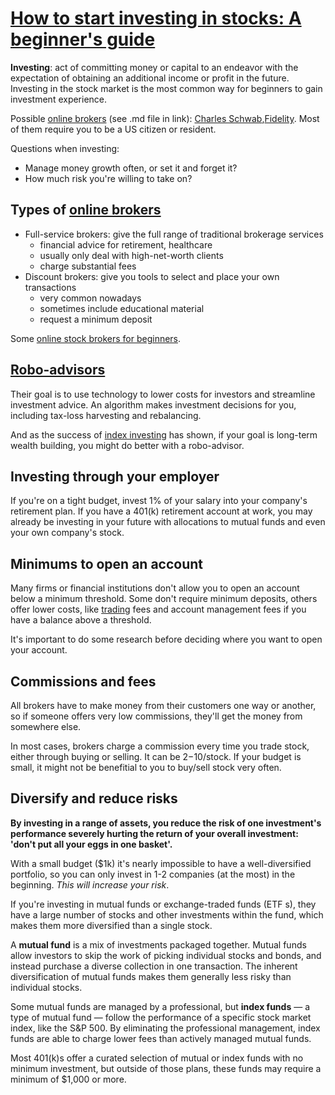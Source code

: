 # [How to start investing in stocks: A beginner's guide](https://www.investopedia.com/articles/basics/06/invest1000.asp)

**Investing**: act of committing money or capital to an endeavor with the expectation of obtaining an additional income or profit in the future. Investing in the stock market is the most common way for beginners to gain investment experience.

Possible [online brokers](online-brokers.md) (see .md file in link): [Charles Schwab](https://www.investopedia.com/charles-schwab-review-4587888),[Fidelity](https://www.investopedia.com/fidelity-review-4587897). Most of them require you to be a US citizen or resident.

Questions when investing:

* Manage money growth often, or set it and forget it?
* How much risk you're willing to take on?

## Types of [online brokers](https://www.investopedia.com/broker-awards-4587871)

* Full-service brokers: give the full range of traditional brokerage services
  * financial advice for retirement, healthcare
  * usually only deal with high-net-worth clients
  * charge substantial fees
* Discount brokers: give you tools to select and place your own transactions
  * very common nowadays
  * sometimes include educational material
  * request a minimum deposit

Some [online stock brokers for beginners](https://www.investopedia.com/best-brokers-for-beginners-4587873).

## [Robo-advisors](https://www.investopedia.com/terms/r/roboadvisor-roboadviser.asp)

Their goal is to use technology to lower costs for investors and streamline investment advice. An algorithm makes investment decisions for you, including tax-loss harvesting and rebalancing.

And as the success of [index investing](https://www.investopedia.com/terms/i/indexfund.asp) has shown, if your goal is long-term wealth building, you might do better with a robo-advisor.

## Investing through your employer

If you're on a tight budget, invest 1% of your salary into your company's retirement plan. If you have a 401(k) retirement account at work, you may already be investing in your future with allocations to mutual funds and even your own company's stock.

## Minimums to open an account

Many firms or financial institutions don't allow you to open an account below a minimum threshold. Some don't require minimum deposits, others offer lower costs, like [trading](https://www.investopedia.com/ask/answers/12/difference-investing-trading.asp) fees and account management fees if you have a balance above a threshold.

It's important to do some research before deciding where you want to open your account.

## Commissions and fees

All brokers have to make money from their customers one way or another, so if someone offers very low commissions, they'll get the money from somewhere else.

In most cases, brokers charge a commission every time you trade stock, either through buying or selling. It can be $2-$10/stock. If your budget is small, it might not be benefitial to you to buy/sell stock very often.

## Diversify and reduce risks

**By investing in a range of assets, you reduce the risk of one investment's performance severely hurting the return of your overall investment: 'don't put all your eggs in one basket'.**

With a small budget ($1k) it's nearly impossible to have a well-diversified portfolio, so you can only invest in 1-2 companies (at the most) in the beginning. *This will increase your risk*.

If you're investing in mutual funds or exchange-traded funds (ETF s), they have a large number of stocks and other investments within the fund, which makes them more diversified than a single stock.

A **mutual fund** is a mix of investments packaged together. Mutual funds allow investors to skip the work of picking individual stocks and bonds, and instead purchase a diverse collection in one transaction. The inherent diversification of mutual funds makes them generally less risky than individual stocks.

Some mutual funds are managed by a professional, but **index funds** — a type of mutual fund — follow the performance of a specific stock market index, like the S&P 500. By eliminating the professional management, index funds are able to charge lower fees than actively managed mutual funds.

Most 401(k)s offer a curated selection of mutual or index funds with no minimum investment, but outside of those plans, these funds may require a minimum of $1,000 or more.
